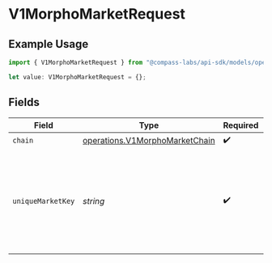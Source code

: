 # V1MorphoMarketRequest

## Example Usage

```typescript
import { V1MorphoMarketRequest } from "@compass-labs/api-sdk/models/operations";

let value: V1MorphoMarketRequest = {};
```

## Fields

| Field                                                                                            | Type                                                                                             | Required                                                                                         | Description                                                                                      |
| ------------------------------------------------------------------------------------------------ | ------------------------------------------------------------------------------------------------ | ------------------------------------------------------------------------------------------------ | ------------------------------------------------------------------------------------------------ |
| `chain`                                                                                          | [operations.V1MorphoMarketChain](../../models/operations/v1morphomarketchain.md)                 | :heavy_check_mark:                                                                               | N/A                                                                                              |
| `uniqueMarketKey`                                                                                | *string*                                                                                         | :heavy_check_mark:                                                                               | The key that uniquely identifies the market. This can be found using the 'Get Markets' endpoint. |